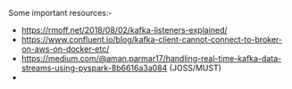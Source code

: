 Some important resources:-
 - https://rmoff.net/2018/08/02/kafka-listeners-explained/
 - https://www.confluent.io/blog/kafka-client-cannot-connect-to-broker-on-aws-on-docker-etc/
 - https://medium.com/@aman.parmar17/handling-real-time-kafka-data-streams-using-pyspark-8b6616a3a084 (JOSS/MUST)
 - 